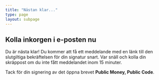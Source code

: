 ```yaml
---
title: "Nästan klar..."
type: page
layout: subpage
---
```


## Kolla inkorgen i e-posten nu

Du är nästa klar! Du kommer att få ett meddelande med en länk till den
slutgiltiga bekräftelsen för din signatur snart. Var snäll och kolla din
skräppost om du inte fått meddelandet inom 15 minuter.

Tack för din signering av det öppna brevet **Public Money, Public Code**.
